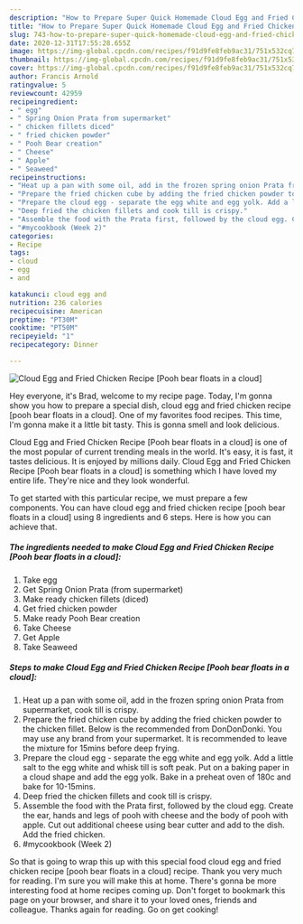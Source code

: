 ```yaml
---
description: "How to Prepare Super Quick Homemade Cloud Egg and Fried Chicken Recipe [Pooh bear floats in a cloud]"
title: "How to Prepare Super Quick Homemade Cloud Egg and Fried Chicken Recipe [Pooh bear floats in a cloud]"
slug: 743-how-to-prepare-super-quick-homemade-cloud-egg-and-fried-chicken-recipe-pooh-bear-floats-in-a-cloud
date: 2020-12-31T17:55:28.655Z
image: https://img-global.cpcdn.com/recipes/f91d9fe8feb9ac31/751x532cq70/cloud-egg-and-fried-chicken-recipe-pooh-bear-floats-in-a-cloud-recipe-main-photo.jpg
thumbnail: https://img-global.cpcdn.com/recipes/f91d9fe8feb9ac31/751x532cq70/cloud-egg-and-fried-chicken-recipe-pooh-bear-floats-in-a-cloud-recipe-main-photo.jpg
cover: https://img-global.cpcdn.com/recipes/f91d9fe8feb9ac31/751x532cq70/cloud-egg-and-fried-chicken-recipe-pooh-bear-floats-in-a-cloud-recipe-main-photo.jpg
author: Francis Arnold
ratingvalue: 5
reviewcount: 42959
recipeingredient:
- " egg"
- " Spring Onion Prata from supermarket"
- " chicken fillets diced"
- " fried chicken powder"
- " Pooh Bear creation"
- " Cheese"
- " Apple"
- " Seaweed"
recipeinstructions:
- "Heat up a pan with some oil, add in the frozen spring onion Prata from supermarket, cook till is crispy."
- "Prepare the fried chicken cube by adding the fried chicken powder to the chicken fillet. Below is the recommended from DonDonDonki. You may use any brand from your supermarket. It is recommended to leave the mixture for 15mins before deep frying."
- "Prepare the cloud egg - separate the egg white and egg yolk. Add a little salt to the egg white and whisk till is soft peak. Put on a baking paper in a cloud shape and add the egg yolk. Bake in a preheat oven of 180c and bake for 10-15mins."
- "Deep fried the chicken fillets and cook till is crispy."
- "Assemble the food with the Prata first, followed by the cloud egg. Create the ear, hands and legs of pooh with cheese and the body of pooh with apple. Cut out additional cheese using bear cutter and add to the dish. Add the fried chicken."
- "#mycookbook (Week 2)"
categories:
- Recipe
tags:
- cloud
- egg
- and

katakunci: cloud egg and 
nutrition: 236 calories
recipecuisine: American
preptime: "PT30M"
cooktime: "PT50M"
recipeyield: "1"
recipecategory: Dinner

---
```



![Cloud Egg and Fried Chicken Recipe [Pooh bear floats in a cloud]](https://img-global.cpcdn.com/recipes/f91d9fe8feb9ac31/751x532cq70/cloud-egg-and-fried-chicken-recipe-pooh-bear-floats-in-a-cloud-recipe-main-photo.jpg)

Hey everyone, it's Brad, welcome to my recipe page. Today, I'm gonna show you how to prepare a special dish, cloud egg and fried chicken recipe [pooh bear floats in a cloud]. One of my favorites food recipes. This time, I'm gonna make it a little bit tasty. This is gonna smell and look delicious.



Cloud Egg and Fried Chicken Recipe [Pooh bear floats in a cloud] is one of the most popular of current trending meals in the world. It's easy, it is fast, it tastes delicious. It is enjoyed by millions daily. Cloud Egg and Fried Chicken Recipe [Pooh bear floats in a cloud] is something which I have loved my entire life. They're nice and they look wonderful.


To get started with this particular recipe, we must prepare a few components. You can have cloud egg and fried chicken recipe [pooh bear floats in a cloud] using 8 ingredients and 6 steps. Here is how you can achieve that.

<!--inarticleads1-->

##### The ingredients needed to make Cloud Egg and Fried Chicken Recipe [Pooh bear floats in a cloud]:

1. Take  egg
1. Get  Spring Onion Prata (from supermarket)
1. Make ready  chicken fillets (diced)
1. Get  fried chicken powder
1. Make ready  Pooh Bear creation
1. Take  Cheese
1. Get  Apple
1. Take  Seaweed




<!--inarticleads2-->

##### Steps to make Cloud Egg and Fried Chicken Recipe [Pooh bear floats in a cloud]:

1. Heat up a pan with some oil, add in the frozen spring onion Prata from supermarket, cook till is crispy.
1. Prepare the fried chicken cube by adding the fried chicken powder to the chicken fillet. Below is the recommended from DonDonDonki. You may use any brand from your supermarket. It is recommended to leave the mixture for 15mins before deep frying.
1. Prepare the cloud egg - separate the egg white and egg yolk. Add a little salt to the egg white and whisk till is soft peak. Put on a baking paper in a cloud shape and add the egg yolk. Bake in a preheat oven of 180c and bake for 10-15mins.
1. Deep fried the chicken fillets and cook till is crispy.
1. Assemble the food with the Prata first, followed by the cloud egg. Create the ear, hands and legs of pooh with cheese and the body of pooh with apple. Cut out additional cheese using bear cutter and add to the dish. Add the fried chicken.
1. #mycookbook (Week 2)




So that is going to wrap this up with this special food cloud egg and fried chicken recipe [pooh bear floats in a cloud] recipe. Thank you very much for reading. I'm sure you will make this at home. There's gonna be more interesting food at home recipes coming up. Don't forget to bookmark this page on your browser, and share it to your loved ones, friends and colleague. Thanks again for reading. Go on get cooking!
